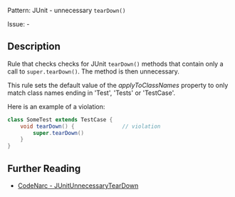 Pattern: JUnit - unnecessary `tearDown()`

Issue: -

## Description

Rule that checks checks for JUnit `tearDown()` methods that contain only a call to `super.tearDown()`. The method is then unnecessary.

This rule sets the default value of the *applyToClassNames* property to only match class names ending in 'Test', 'Tests' or 'TestCase'.

Here is an example of a violation:

``` groovy
class SomeTest extends TestCase {
    void tearDown() {               // violation
        super.tearDown()
    }
}
```

## Further Reading

* [CodeNarc - JUnitUnnecessaryTearDown](https://codenarc.github.io/CodeNarc/codenarc-rules-junit.html#junitunnecessaryteardown-rule)
